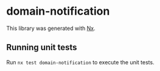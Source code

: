 # domain-notification

This library was generated with [Nx](https://nx.dev).

## Running unit tests

Run `nx test domain-notification` to execute the unit tests.
